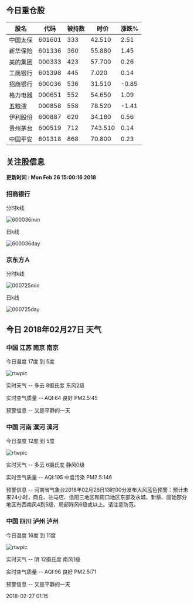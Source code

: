 
## 今日重仓股 

|股名|代码|被持数|时价|涨跌%|
|---|---|---|---|---|
|中国太保|601601|333|42.510|2.51|
|新华保险|601336|360|55.880|1.45|
|美的集团|000333|423|57.700|0.26|
|工商银行|601398|445|7.020|0.14|
|招商银行|600036|536|31.510|-0.85|
|格力电器|000651|552|54.650|1.09|
|五粮液|000858|558|78.520|-1.41|
|伊利股份|600887|620|34.180|0.56|
|贵州茅台|600519|712|743.510|0.14|
|中国平安|601318|868|70.800|0.23|

## 关注股信息
**更新时间 : Mon Feb 26 15:00:16 2018**
### 招商银行 
分时k线

![600036min](http://image.sinajs.cn/newchart/min/n/sh600036.gif)

日k线

![600036day](http://image.sinajs.cn/newchart/daily/n/sh600036.gif)

### 京东方Ａ 
分时k线

![000725min](http://image.sinajs.cn/newchart/min/n/sz000725.gif)

日k线

![000725day](http://image.sinajs.cn/newchart/daily/n/sz000725.gif)
## 今日 2018年02月27日 天气
### 中国 江苏 南京 南京

今日温度 17度 到 5度

![rtwpic](http://app1.showapi.com/weather/icon/night/01.png)

实时天气 -- 多云 8摄氏度 东风2级

实时空气质量 -- AQI:64 良好 PM2.5:45

预警信息 -- 又是平静的一天
    
### 中国 河南 漯河 漯河

今日温度 12度 到 5度

![rtwpic](http://app1.showapi.com/weather/icon/night/01.png)

实时天气 -- 多云 6摄氏度 静风0级

实时空气质量 -- AQI:195 中度污染 PM2.5:146

预警信息 -- 河南省气象台2018年02月26日13时00分发布大风蓝色预警：预计未来24小时，商丘、驻马店、信阳三地区和周口地区东部及永城、新蔡、固始部分地区有西南风4到5级，局部阵风6级或以上。请注意防范。
    
### 中国 四川 泸州 泸州

今日温度 16度 到 11度

![rtwpic](http://app1.showapi.com/weather/icon/night/02.png)

实时天气 -- 阴 12摄氏度 南风1级

实时空气质量 -- AQI:96 良好 PM2.5:71

预警信息 -- 又是平静的一天
    
2018-02-27 01:15